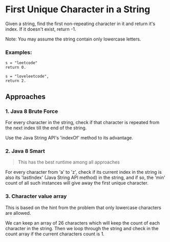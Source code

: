 # First Unique Character in a String
Given a string, find the first non-repeating character in it and return it's index. If it doesn't exist, return -1. 

Note: You may assume the string contain only lowercase letters. 

### Examples:
    
    s = "leetcode"
    return 0.
    
    s = "loveleetcode",
    return 2.


## Approaches 

### 1. Java 8 Brute Force
For every character in the string, check if that character 
is repeated from the next index till the end of the string.

Use the Java String API's 'indexOf' method to its advantage.

### 2. Java 8 Smart
> This has the best runtime among all approaches

For every character from 'a' to 'z', check if its current
index in the string is also its 'lastIndex' (Java String API method)
in the string, and if so, the 'min' count of all such instances
will give away the first unique character.

### 3. Character value array
This is based on the hint from the problem that only lowercase
characters are allowed. 

We can keep an array of 26 characters which will keep the count
of each character in the string. Then we loop through the string
and check in the count array if the current characters count is 1.

